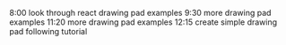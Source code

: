 8:00  look through react drawing pad examples
9:30 more drawing pad examples
11:20 more drawing pad examples
12:15 create simple drawing pad following tutorial
